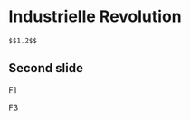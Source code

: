 # Industrielle Revolution
`$$1.2$$`



## Second slide
F1 <!-- .element: class="fragment" data-fragment-index="1" -->

F3 <!-- .element: class="fragment" data-fragment-index="3" -->

<!-- .element: class="fragment" data-fragment-index="2" -->
